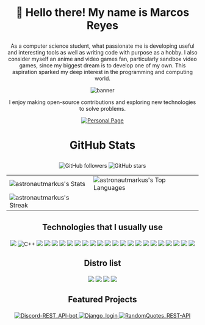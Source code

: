 # <p align="center">👋 Hello there! My name is Marcos Reyes</p>

<p align="center">
As a computer science student, what passionate me is developing useful and interesting tools as well as writing code with purpose as a hobby. I also consider myself an anime and video games fan, particularly sandbox video games, since my biggest dream is to develop one of my own. This aspiration sparked my deep interest in the programming and computing world.
</p>

<div align="center">
  <img src="https://github.com/AstronautMarkus/AstronautMarkus/assets/107640696/a5edb806-ae5a-49b5-997d-342dae371cd2" alt="banner"/>

  I enjoy making open-source contributions and exploring new technologies to solve problems.
</div>


<div align="center">


<a href="https://reyesandfriends.cl" target="_blank">
  <img src="https://img.shields.io/badge/Check%20my%20personal%20page%20reyesandfriends.cl-840010?style=for-the-badge&logoColor=white" alt="Personal Page"/>
</a>

</div>

# <p align="center">GitHub Stats</p>

<div align="center">
  <img src="https://img.shields.io/github/followers/astronautmarkus?style=social" alt="GitHub followers"/>
  <img src="https://img.shields.io/github/stars/astronautmarkus?style=social" alt="GitHub stars"/>
</div>

<table align="center">
  <tr>
    <td>
      <img src="https://github-readme-stats.vercel.app/api?username=astronautmarkus&theme=default&show_icons=true&hide_border=true&count_private=true" alt="astronautmarkus's Stats" />
    </td>
    <td>
      <img src="https://github-readme-stats.vercel.app/api/top-langs/?username=astronautmarkus&theme=default&show_icons=true&hide_border=true&layout=compact" alt="astronautmarkus's Top Languages" />
    </td>
  </tr>
  <tr>
    <td colspan="1">
      <img src="https://github-readme-streak-stats.herokuapp.com/?user=astronautmarkus&theme=default&hide_border=true" alt="astronautmarkus's Streak" />
    </td>
  </tr>
</table>

## <p align="center">Technologies that I usually use</p>

<div align="center">

  <img src="https://img.shields.io/badge/Python-white?logo=python">
  <img src="https://img.shields.io/badge/-C++-00599C?style=flat&logo=c%2B%2B" alt="C++">
  <img src="https://img.shields.io/badge/Django-092E20?logo=django">
  <img src="https://img.shields.io/badge/Bootstrap-black?logo=bootstrap">
  <img src="https://img.shields.io/badge/Node.js-green?logo=node.js">
  <img src="https://img.shields.io/badge/HTML-gray?logo=html5">
  <img src="https://img.shields.io/badge/CSS-blue?logo=css3">
  <img src="https://img.shields.io/badge/Javascript-darkblue?logo=javascript">
  <img src="https://img.shields.io/badge/Typescript-gray?logo=typescript">
  <img src="https://img.shields.io/badge/Angular-darkred?logo=angular">
  <img src="https://img.shields.io/badge/OpenJDK-blue?logo=openjdk">
  <img src="https://img.shields.io/badge/MySQL-gray?logo=mysql">
  <img src="https://img.shields.io/badge/SQLite-purple?logo=sqlite">
  <img src="https://img.shields.io/badge/Dotenv-blue?logo=dotenv">
  <img src="https://img.shields.io/badge/VSCodium-white?logo=vscodium">
  <img src="https://img.shields.io/badge/GIT-darkred?logo=git">
  <img src="https://img.shields.io/badge/Apache-darkgreen?logo=apache">
  <img src="https://img.shields.io/badge/Webmin-blue?logo=webmin">
  <img src="https://img.shields.io/badge/Bash-black?logo=gnubash">
  <img src="https://img.shields.io/badge/GNU/Linux-black?logo=linux">
  <img src="https://img.shields.io/badge/Ionic-darkblue?logo=ionic">  
  <img src="https://img.shields.io/badge/Capacitor-blue?logo=capacitor"> 
  <img src="https://img.shields.io/badge/Android Studio-darkgreen?logo=androidstudio"> 


</div>

## <p align="center">Distro list</p>

<div align="center">
  <img src="https://img.shields.io/badge/Debian 12-darkred?logo=debian">
  <img src="https://img.shields.io/badge/Ubuntu server-black?logo=ubuntu">
  <img src="https://img.shields.io/badge/Manjaro-darkgreen?logo=manjaro">
  <img src="https://img.shields.io/badge/Pop!_OS-darkblue?logo=popos">
</div>

## <p align="center">Featured Projects</p>

<div align="center">
  <a href="https://github.com/AstronautMarkus/Discord-REST_API-bot">
    <img src="https://github-readme-stats.vercel.app/api/pin/?username=astronautmarkus&repo=Discord-REST_API-bot&theme=default&show_icons=true&hide_border=true" alt="Discord-REST_API-bot"/>
  </a>
  <a href="https://github.com/AstronautMarkus/Django_login">
    <img src="https://github-readme-stats.vercel.app/api/pin/?username=astronautmarkus&repo=Django_login&theme=default&show_icons=true&hide_border=true" alt="Django_login"/>
  </a>
  <a href="https://github.com/AstronautMarkus/RandomQuotes_REST-API">
    <img src="https://github-readme-stats.vercel.app/api/pin/?username=astronautmarkus&repo=RandomQuotes_REST-API&theme=default&show_icons=true&hide_border=true" alt="RandomQuotes_REST-API"/>
  </a>
</div>


